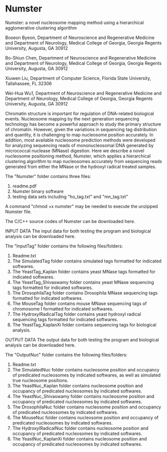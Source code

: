 # Numster
Numster: a novel nucleosome mapping method using a hierarchical agglomerative clustering algorithm

Boseon Byeon, Department of Neuroscience and Regenerative Medicine and Department of Neurology, Medical College of Georgia, Georgia Regents University, Augusta, GA 30912

Bo-Shiun Chen, Department of Neuroscience and Regenerative Medicine and Department of Neurology, Medical College of Georgia, Georgia Regents University, Augusta, GA 30912

Xiuwen Liu, Department of Computer Science, Florida State University, Tallahassee, FL 32306

Wei-Hua Wu1, Department of Neuroscience and Regenerative Medicine and Department of Neurology, Medical College of Georgia, Georgia Regents University, Augusta, GA 30912

Chromatin structure is important for regulation of DNA-related biological events.  Nucleosome mapping by the next generation sequencing technology has become a powerful approach to study the primary structure of chromatin.  However, given the variations in sequencing tag distribution and quantity, it is challenging to map nucleosome position accurately.  In addition, most available nucleosome prediction methods were developed for analyzing sequencing reads of mononucleosomal DNA generated by micrococcal nuclease (MNase) digestion.  Here we describe a novel nucleosome positioning method, Numster, which applies a hierarchical clustering algorithm to map nucleosomes accurately from sequencing reads generated from either the MNase or the hydroxyl radical treated samples.   

 
The "Numster" folder contains three files: 
1) readme.pdf
2) Numster binary software
3) testing data sets including "ho_tag.txt" and "mn_tag.txt"
 
A command "chmod +x numster" may be needed to execute the unzipped Numster file.

The C/C++ source codes of Numster can be downloaded here. 
 
INPUT DATA 
The input data for both testing the program and biological analysis can be downloaded here.  
 
The "InputTag" folder contains the following files/folders: 
 
1) Readme.txt
2) The SimulatedTag folder contains simulated tags formatted for indicated softwares.  
3) The YeastTag_Kaplan folder contains yeast MNase tags formatted for indicated softwares.  
4) The YeastTag_Shivaswamy folder contains yeast MNase sequencing tags formatted for indicated softwares.
5) The DrosophilaTag folder contains Drosophila MNase sequencing tags formatted for indicated softwares.
6) The MouseTag folder contains mouse MNase sequencing tags of chromosome I formatted for indicated softwares.
7) The HydroxylRadicalTag folder contains yeast hydroxyl radical sequencing tags formatted for indicated softwares.
8) The YeastTag_KaplanXi folder contains sequencing tags for biological analysis.   
 
 
OUTPUT DATA
The output data for both testing the program and biological analysis can be downloaded here.  
 
The "OutputNuc" folder contains the following files/folders: 
 
1) Readme.txt 
2) The SimulatedNuc folder contains nucleosome position and occupancy of predicated nucleosomes by indicated softwares, as well as simulated true nucleosome positions.    
3) The YeastNuc_Kaplan folder contains nucleosome position and occupancy of predicated nucleosomes by indicated softwares.  
4) The YeastNuc_Shivaswamy folder contains nucleosome position and occupancy of predicated nucleosomes by indicated softwares.  
5) The DrosophilaNuc folder contains nucleosome position and occupancy of predicated nucleosomes by indicated softwares.  
6) The MouseNuc folder contains nucleosome position and occupancy of predicated nucleosomes by indicated softwares.  
7) The HydroxylRadicalNuc folder contains nucleosome position and occupancy of predicated nucleosomes by indicated softwares.  
8) The YeastNuc_KaplanXi folder contains nucleosome position and occupancy of predicated nucleosomes by indicated softwares.    
 

